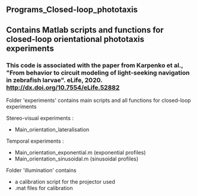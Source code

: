 Programs_Closed-loop_phototaxis
---
Contains Matlab scripts and functions for closed-loop orientational phototaxis experiments
---

### This code is associated with the paper from Karpenko et al., "From behavior to circuit modeling of light-seeking navigation in zebrafish larvae". eLife, 2020. http://dx.doi.org/10.7554/eLife.52882


Folder 'experiments' contains main scripts and all functions for closed-loop experiments

Stereo-visual experiments :
- Main_orientation_lateralisation

Temporal experiments :
- Main_orientation_exponential.m (exponential profiles)
- Main_orientation_sinusoidal.m (sinusoidal profiles)

Folder 'illumination' contains 
- a calibration script for the projector used
- .mat files for calibration
